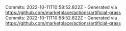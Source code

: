 Commits: 2022-10-11T10:58:52.822Z - Generated via https://github.com/marketplace/actions/artificial-grass
<br>
Commits: 2022-10-11T10:58:52.822Z - Generated via https://github.com/marketplace/actions/artificial-grass
<br>
